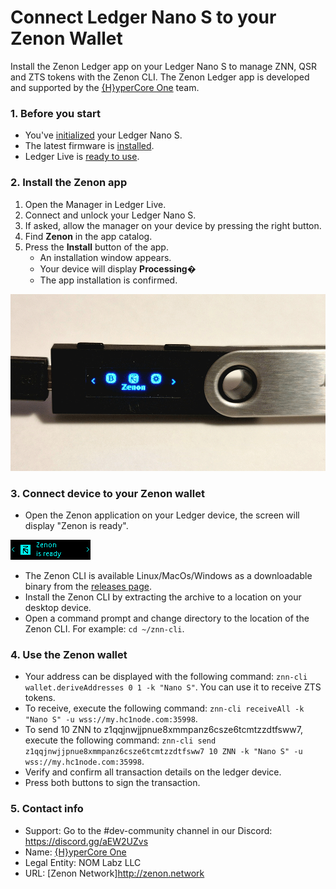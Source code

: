 # Connect Ledger Nano S to your Zenon Wallet

Install the Zenon Ledger app on your Ledger Nano S to manage ZNN, QSR and ZTS tokens with the Zenon CLI. The Zenon Ledger app is developed and supported by the [{H}yperCore One](https://github.com/hypercore-one) team.

### 1. Before you start

- You've [initialized](https://support.ledgerwallet.com/hc/en-us/articles/360000613793) your Ledger Nano S.
- The latest firmware is [installed](https://support.ledgerwallet.com/hc/en-us/articles/360002731113).
- Ledger Live is [ready to use](https://support.ledgerwallet.com/hc/en-us/articles/360006395233).

### 2. Install the Zenon app

1. Open the Manager in Ledger Live.
2. Connect and unlock your Ledger Nano S.
3. If asked, allow the manager on your device by pressing the right button.
4. Find **Zenon** in the app catalog.
5. Press the **Install** button of the app.
   - An installation window appears.
   - Your device will display **Processing�**
   - The app installation is confirmed.

![nanos-znn-app](/docs/assets/screenshots/nanos-znn-app.png)

### **3. Connect device to your Zenon wallet**

- Open the Zenon application on your Ledger device, the screen will display "Zenon is ready".

![nanos-znn-app](/docs/assets/screenshots/nanos-znn-ready.png)

- The Zenon CLI is available Linux/MacOs/Windows as a downloadable binary from the [releases page](../../../releases).
- Install the Zenon CLI by extracting the archive to a location on your desktop device.
- Open a command prompt and change directory to the location of the Zenon CLI. For example: `cd ~/znn-cli`.

### **4. Use the Zenon wallet**

- Your address can be displayed with the following command: `znn-cli wallet.deriveAddresses 0 1 -k "Nano S"`. You can use it to receive ZTS tokens.
- To receive, execute the following command: `znn-cli receiveAll -k "Nano S" -u wss://my.hc1node.com:35998`.
- To send 10 ZNN to z1qqjnwjjpnue8xmmpanz6csze6tcmtzzdtfsww7, execute the following command: `znn-cli send z1qqjnwjjpnue8xmmpanz6csze6tcmtzzdtfsww7 10 ZNN -k "Nano S" -u wss://my.hc1node.com:35998`.
- Verify and confirm all transaction details on the ledger device.
- Press both buttons to sign the transaction.

### **5. Contact info**

- Support: Go to the #dev-community channel in our Discord: https://discord.gg/aEW2UZvs
- Name: [{H}yperCore One](https://github.com/hypercore-one)
- Legal Entity: NOM Labz LLC
- URL: [Zenon Network]http://zenon.network